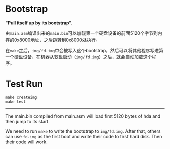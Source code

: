 # Bootstrap

**"Pull itself up by its bootstrap".**

由`main.asm`编译出来的`main.bin`可以加载第一个硬盘设备的前面5120个字节到内存的0x8000地址，之后跳转到0x8000处执行。

在`make`之后，`img/fd.img`中会被写入这个bootstrap，然后可以将其他程序写进第一个硬盘设备，在机器从软盘启动（`img/fd.img`）之后，就会自动加载这个程序。

# Test Run

```
make createimg
make test
```

---

The main.bin compiled from main.asm will load first 5120 bytes of hda and then jump to its start.

We need to run `make` to write the bootstrap to `img/fd.img`. After that, others can use `fd.img` as the first boot and write their code to first hard disk. Then their code will work.
